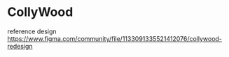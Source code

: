 # CollyWood
reference design https://www.figma.com/community/file/1133091335521412076/collywood-redesign
